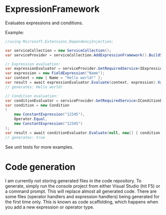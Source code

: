 # ExpressionFramework
Evaluates expressions and conditions.

Example:
```C#
//using Microsoft.Extensions.DependencyInjection;

var serviceCollection = new ServiceCollection();
var serviceProvider = serviceCollection.AddExpressionFramework().BuildServiceProvider();

// Expression evaluation:
var expressionEvaluator = serviceProvider.GetRequiredService<IExpressionEvaluator>();
var expression = new FieldExpression("Name");
var context = new { Name = "Hello world!" };
var result = await expressionEvaluator.Evaluate(context, expression).Value;
// generates: Hello world!

// Condition evaluation:
var conditionEvaluator = serviceProvider.GetRequiredService<IConditionEvaluator>();
var condition = new Condition
(
    new ConstantExpression("12345"),
    Operator.Equal,
    new ConstantExpression("12345")
);
var result = await conditionEvaluator.Evaluate(null, new[] { condition });
// generates: true
```

See unit tests for more examples.

# Code generation

I am currently not storing generated files in the code repository.
To generate, simply run the console project from either Visual Studio (hit F5) or a command prompt.
This will replace almost all generated code.
There are some files (operator handlers and expression handlers) being generated for the first time only.
This is known as code scaffolding, which happens when you add a new expression or operator type.